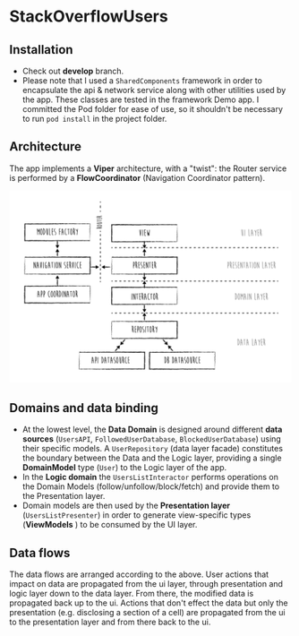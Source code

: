 # StackOverflowUsers
## Installation

- Check out **develop** branch.
- Please note that I used a `SharedComponents` framework in order to encapsulate  the api & network service along with other utilities used by the app. These classes are tested in the framework Demo app. I committed the Pod folder for ease of use, so it shouldn't be necessary to run `pod install` in the project folder.
 

 ## Architecture
 
 The app implements a **Viper** architecture, with a "twist": the Router service is performed by a **FlowCoordinator** (Navigation Coordinator pattern).


![](githubResources/architecture.jpg)

## Domains and data binding
 
 - At the lowest level, the **Data Domain** is designed around different **data sources** (`UsersAPI`, `FollowedUserDatabase`, `BlockedUserDatabase`) using their specific models. A `UserRepository` (data layer facade) constitutes the boundary between the Data and the Logic layer, providing a single  **DomainModel** type (`User`) to the Logic layer of the app.
 - In the  **Logic domain** the `UsersListInteractor` performs operations on the Domain Models (follow/unfollow/block/fetch) and provide them to the Presentation layer.
 - Domain models are then used by the **Presentation layer** (`UsersListPresenter`) in order to generate view-specific types (**ViewModels** ) to be consumed by the UI layer.
 
 ## Data flows
 
 The data flows are arranged according to the above. 
 User actions that impact on data are propagated from the ui layer,  through presentation and logic layer down to the data layer. From there, the modified data is propagated back up to the ui.
 Actions that don't effect the data but only the presentation (e.g. disclosing a section of a cell) are  propagated from the ui to the presentation layer and from there back to the ui.
